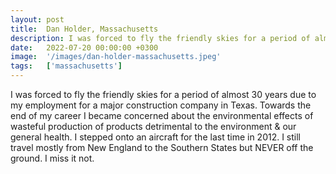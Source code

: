 ```yaml
---
layout: post
title:  Dan Holder, Massachusetts
description: I was forced to fly the friendly skies for a period of almost 30 years due to my employment for a major construction company in Texas. Towards the end...
date:   2022-07-20 00:00:00 +0300
image:  '/images/dan-holder-massachusetts.jpeg'
tags:   ['massachusetts']
---
```

I was forced to fly the friendly skies for a period of almost 30 years due to my employment for a major construction company in Texas. Towards the end of my career I became concerned about the environmental effects of wasteful production of products detrimental to the environment & our general health.  I stepped onto an aircraft for the last time in 2012. I still travel mostly from New England to the Southern States but NEVER off the ground. I miss it not.

